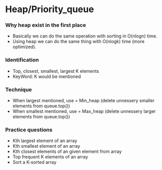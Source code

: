 
# Heap/Priority_queue

### Why heap exist in the first place
- Basically we can do the same operation with sorting in O(nlogn) time.
- Using heap we can do the same thing with O(nlogk) time (more optimized).

### Identification
- Top, closest, smallest, largest K elements
- KeyWord: K would be mentioned

### Technique
- When largest mentioned, use = Min_heap (delete unnessery smaller elements from queue.top())
- When smallest mentioned, use = Max_heap (delete unnessery larger elements from queue.top())

### Practice questions
- Kth largest element of an array
- Kth smallest element of an array 
- Kth closest elements of an given element from array
- Top frequent K elements of an array
- Sort a K-sorted array

